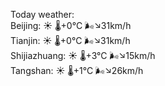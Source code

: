 Today weather:  
Beijing: ☀️ 🌡️+0°C 🌬️↘31km/h  
Tianjin: ☀️ 🌡️+0°C 🌬️↘31km/h  
Shijiazhuang: ☀️ 🌡️+3°C 🌬️↘15km/h  
Tangshan: ☀️ 🌡️+1°C 🌬️↘26km/h  
